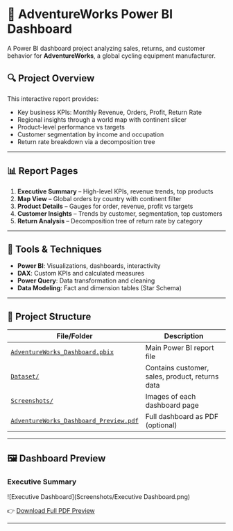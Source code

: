 # 🚴 AdventureWorks Power BI Dashboard

A Power BI dashboard project analyzing sales, returns, and customer behavior for **AdventureWorks**, a global cycling equipment manufacturer.

## 🔍 Project Overview

This interactive report provides:
- Key business KPIs: Monthly Revenue, Orders, Profit, Return Rate
- Regional insights through a world map with continent slicer
- Product-level performance vs targets
- Customer segmentation by income and occupation
- Return rate breakdown via a decomposition tree

---

## 📊 Report Pages

1. **Executive Summary** – High-level KPIs, revenue trends, top products
2. **Map View** – Global orders by country with continent filter
3. **Product Details** – Gauges for order, revenue, profit vs targets
4. **Customer Insights** – Trends by customer, segmentation, top customers
5. **Return Analysis** – Decomposition tree of return rate by category

---

## 🧰 Tools & Techniques
- **Power BI**: Visualizations, dashboards, interactivity
- **DAX**: Custom KPIs and calculated measures
- **Power Query**: Data transformation and cleaning
- **Data Modeling**: Fact and dimension tables (Star Schema)

---

## 📁 Project Structure

| File/Folder                         | Description                                  |
|------------------------------------|----------------------------------------------|
| [`AdventureWorks_Dashboard.pbix`](AdventureWorks.pbix) | Main Power BI report file                     |
| [`Dataset/`](Dataset)              | Contains customer, sales, product, returns data |
| [`Screenshots/`](Screenshots)      | Images of each dashboard page                |
| [`AdventureWorks_Dashboard_Preview.pdf`](AdventureWorks-Dashboard.pdf) | Full dashboard as PDF (optional)             |

---

## 🖼️ Dashboard Preview

### Executive Summary  
![Executive Dashboard](Screenshots/Executive Dashboard.png)

👉 [Download Full PDF Preview](AdventureWorks-Dashboard.pdf)

---

